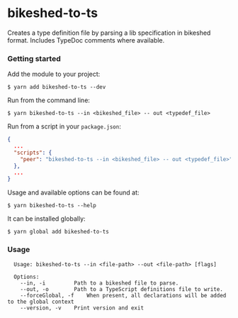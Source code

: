# bikeshed-to-ts

Creates a type definition file by parsing a lib specification in bikeshed format.
Includes TypeDoc comments where available.

### Getting started
Add the module to your project:
```shell script
$ yarn add bikeshed-to-ts --dev
```

Run from the command line:
```shell script
$ yarn bikeshed-to-ts --in <bikeshed_file> -- out <typedef_file>
```

Run from a script in your `package.json`:
```json
{
  ...
  "scripts": {
    "peer": "bikeshed-to-ts --in <bikeshed_file> -- out <typedef_file>"
  },
  ...
}
```

Usage and available options can be found at:
```shell script
$ yarn bikeshed-to-ts --help
```

It can be installed globally:
```shell script
$ yarn global add bikeshed-to-ts
```

### Usage

```
  Usage: bikeshed-to-ts --in <file-path> --out <file-path> [flags]

  Options:
    --in, -i		 Path to a bikeshed file to parse.
    --out, -o		 Path to a TypeScript definitions file to write.
    --forceGlobal, -f	 When present, all declarations will be added to the global context
    --version, -v	 Print version and exit

```
